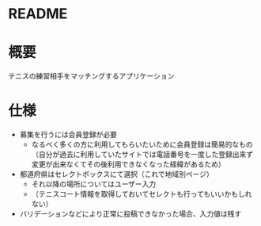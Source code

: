 # README
# 概要
テニスの練習相手をマッチングするアプリケーション

# 仕様
- 募集を行うには会員登録が必要
  - なるべく多くの方に利用してもらいたいために会員登録は簡易的なもの（自分が過去に利用していたサイトでは電話番号を一度した登録出来ず変更が出来なくてその後利用できなくなった経緯があるため）
- 都道府県はセレクトボックスにて選択（これで地域別ページ）
  - それ以降の場所についてはユーザー入力
  - （テニスコート情報を取得しておいてセレクトも行ってもいいかもしれない）
- バリデーションなどにより正常に投稿できなかった場合、入力値は残す
